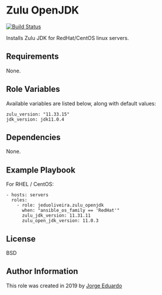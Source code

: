 Zulu OpenJDK
=========
[![Build Status](https://travis-ci.org/jeduoliveira/ansible-role-zulu-openjdk.svg?branch=master)](https://travis-ci.org/jeduoliveira/ansible-role-zulu-openjdk)


Installs Zulu JDK for RedHat/CentOS linux servers.

Requirements
------------

None.

Role Variables
--------------
Available variables are listed below, along with default values:

    zulu_version: "11.33.15"
    jdk_version: jdk11.0.4

Dependencies
------------

None.

Example Playbook
----------------

For RHEL / CentOS:

    - hosts: servers
      roles:
        - role: jeduoliveira.zulu_openjdk
          when: "ansible_os_family == 'RedHat'"
          zulu_jdk_version: 11.31.11
          zulu_open_jdk_version: 11.0.3


License
-------

BSD

Author Information
------------------

This role was created in 2019 by [Jorge Eduardo](https://www.linkedin.com/in/jorgeeduardo/)
